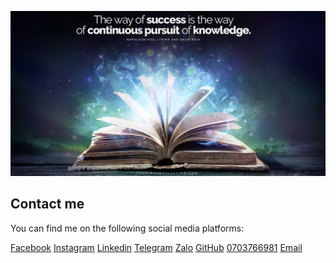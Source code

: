 ![Picture](https://github.com/hieudz2k4/CONTACT-ME/blob/main/Quote.jpg)
## Contact me

You can find me on the following social media platforms:

<a href="https://www.facebook.com/dz.hieu.509" class="social-icon">Facebook</a>
<a href="https://www.instagram.com//" class="social-icon">Instagram</a>
<a href="https://www.linkedin.com/in/hiếu-đào-205366249/" class="social-icon">Linkedin</a>
<a href="https://t.me/" class="social-icon"> Telegram</a>
<a href="" class="social-icon" class="social-icon">Zalo</a>
<a href="https://github.com/hieudz2k4/" class="social-icon">GitHub</a>
<a href="" class="social-icon" class="social-icon">0703766981</a>
<a href="" class="social-icon">Email</a>





